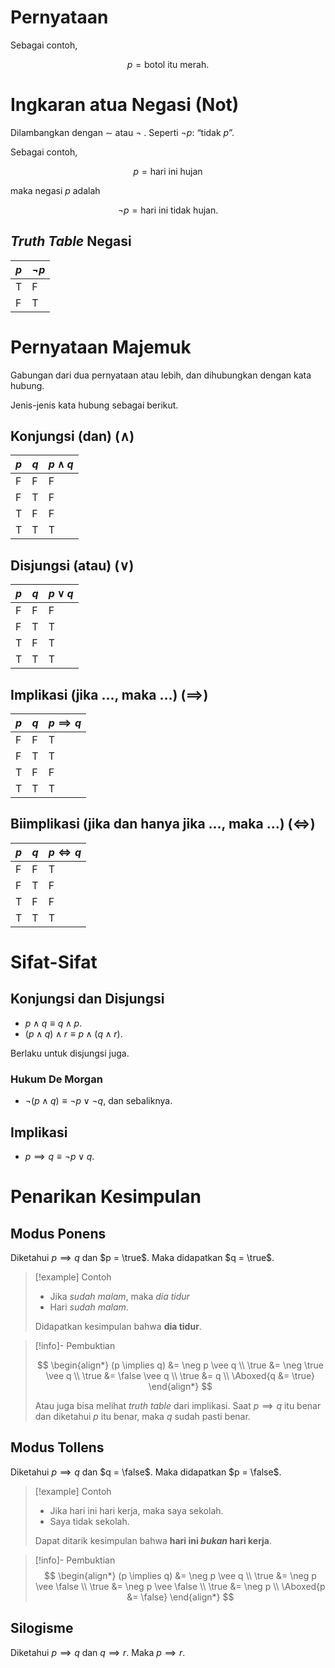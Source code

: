 $\newcommand{\true}{\mathrm{T}} \newcommand{\false}{\mathrm{F}}$
# Pernyataan

Sebagai contoh,

$$ p = \text{botol itu merah}. $$

# Ingkaran atua Negasi (Not)

Dilambangkan dengan $\sim$ atau $\neg$ . Seperti $\neg p$: “tidak $p$”.

Sebagai contoh,

$$ p = \text{hari ini hujan} $$

maka negasi $p$ adalah

$$ \neg p = \text{hari ini tidak hujan}. $$

## *Truth Table* Negasi

| $p$ | $\neg p$ |
| --- | --------- |
| T   | F         |
| F   | T         |

# Pernyataan Majemuk

Gabungan dari dua pernyataan atau lebih, dan dihubungkan dengan kata hubung.

Jenis-jenis kata hubung sebagai berikut.

## Konjungsi (dan) ($\wedge$)

| $p$ | $q$ | $p \wedge q$ |
| --- | --- | ------------ |
| F   | F   | F            |
| F   | T   | F            |
| T   | F   | F            |
| T   | T   | T            |

## Disjungsi (atau) ($\vee$)

| $p$ | $q$ | $p \vee q$ |
| --- | --- | ------------ |
| F   | F   | F            |
| F   | T   | T            |
| T   | F   | T            |
| T   | T   | T            |

## Implikasi (jika …, maka …) ($\implies$)

| $p$ | $q$ | $p \implies q$ |
| --- | --- | -------------- |
| F   | F   | T              |
| F   | T   | T              |
| T   | F   | F              |
| T   | T   | T              |

## Biimplikasi (jika dan hanya jika …, maka …) ($\iff$)

| $p$ | $q$ | $p \iff q$ |
| --- | --- | ---------- |
| F   | F   | T          |
| F   | T   | F          |
| T   | F   | F          |
| T   | T   | T          |

# Sifat-Sifat

## Konjungsi dan Disjungsi

- $p \wedge q \equiv q \wedge p$.
- $(p \wedge q) \wedge r \equiv p \wedge (q \wedge r)$.

Berlaku untuk disjungsi juga.
### Hukum De Morgan

- $\neg (p \wedge q) \equiv \neg p \vee \neg q$, dan sebaliknya.
## Implikasi

- $p \implies q \equiv \neg p \vee q$.

# Penarikan Kesimpulan

## Modus Ponens

Diketahui $p \implies q$ dan $p = \true$. Maka didapatkan $q = \true$.

> [!example] Contoh
> - Jika *sudah malam*, maka *dia tidur*
> - Hari *sudah malam*.
> 
> Didapatkan kesimpulan bahwa **dia tidur**.

> [!info]- Pembuktian
> 
> $$ \begin{align*}
> 	(p \implies q) &= \neg p \vee q \\
> 	\true &= \neg \true \vee q \\
> 	\true &= \false \vee q \\
> 	\true &= q \\
> 	\Aboxed{q &= \true}
> \end{align*} $$
> 
> Atau juga bisa melihat *truth table* dari implikasi. Saat $p \implies q$ itu benar dan diketahui $p$ itu benar, maka $q$ sudah pasti benar.

## Modus Tollens

Diketahui $p \implies q$ dan $q = \false$. Maka didapatkan $p = \false$.


> [!example] Contoh
> - Jika hari ini hari kerja, maka saya sekolah.
> - Saya tidak sekolah.
> 
> Dapat ditarik kesimpulan bahwa **hari ini *bukan* hari kerja**.


> [!info]- Pembuktian
> $$ \begin{align*}
> 	(p \implies q) &= \neg p \vee q \\
> 	\true &= \neg p \vee \false \\
> 	\true &= \neg p \vee \false \\
> 	\true &= \neg p \\
> 	\Aboxed{p &= \false}
> \end{align*} $$

## Silogisme

Diketahui $p \implies q$ dan $q \implies r$. Maka $p \implies r$.

